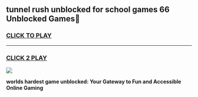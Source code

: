 
## tunnel rush unblocked for school games 66 Unblocked Games👋
<h3>
<a href="https://premium.freeplayer.one?title=tunnel_rush_unblocked_for_school_games_66&ref=16F">CLICK TO PLAY</a></h3>
<hr>

<h3>
<a href="https://premium.freeplayer.one?title=tunnel_rush_unblocked_for_school_games_66&ref=16F">CLICK 2 PLAY</a>
  
</h3>

<a href="https://premium.freeplayer.one?title=tunnel_rush_unblocked_for_school_games_66&ref=16F/"><img src="https://clearcache.store/games.png"></a>


**worlds hardest game unblocked: Your Gateway to Fun and Accessible Online Gaming**

